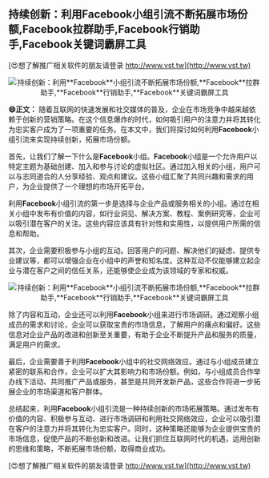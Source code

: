 ## **持续创新：利用**Facebook**小组引流不断拓展市场份额,**Facebook**拉群助手,**Facebook**行销助手,**Facebook**关键词霸屏工具**

[😍想了解推广相关软件的朋友请登录 http://www.vst.tw](http://www.vst.tw)

 <center><img src="https://vst.tw/MP4/tuiguang/png/2.png" alt="持续创新：利用**Facebook**小组引流不断拓展市场份额,**Facebook**拉群助手,**Facebook**行销助手,**Facebook**关键词霸屏工具"></center>

**😄正文：**
随着互联网的快速发展和社交媒体的普及，企业在市场竞争中越来越依赖于创新的营销策略。在这个信息爆炸的时代，如何吸引用户的注意力并将其转化为忠实客户成为了一项重要的任务。在本文中，我们将探讨如何利用**Facebook**小组引流来实现持续创新，拓展市场份额。

首先，让我们了解一下什么是**Facebook**小组。**Facebook**小组是一个允许用户以特定主题为基础创建、加入和参与讨论的虚拟社区。通过加入相关的小组，用户可以与志同道合的人分享经验、观点和建议。这些小组汇聚了共同兴趣和需求的用户，为企业提供了一个理想的市场开拓平台。

利用**Facebook**小组引流的第一步是选择与企业产品或服务相关的小组。通过在相关小组中发布有价值的内容，如行业洞见、解决方案、教程、案例研究等，企业可以吸引潜在客户的关注。这些内容应该具有针对性和实用性，以提供用户所需的信息和帮助。

其次，企业需要积极参与小组的互动。回答用户的问题、解决他们的疑虑、提供专业建议等，都可以增强企业在小组中的声誉和知名度。这种互动不仅能够建立起企业与潜在客户之间的信任关系，还能够使企业成为该领域的专家和权威。

 <center><img src="https://vst.tw/MP4/tuiguang/png/8.png" alt="持续创新：利用**Facebook**小组引流不断拓展市场份额,**Facebook**拉群助手,**Facebook**行销助手,**Facebook**关键词霸屏工具"></center>

除了内容和互动，企业还可以利用**Facebook**小组来进行市场调研。通过观察小组成员的需求和讨论，企业可以获取宝贵的市场信息，了解用户的痛点和偏好。这些信息对企业产品的改进和创新至关重要，有助于企业不断提升产品和服务的质量，满足用户的需求。

最后，企业需要善于利用**Facebook**小组中的社交网络效应。通过与小组成员建立紧密的联系和合作，企业可以扩大其影响力和市场份额。例如，与小组成员合作举办线下活动、共同推广产品或服务，甚至是共同开发新产品，这些合作将进一步拓展企业的市场渠道和客户群体。

总结起来，利用**Facebook**小组引流是一种持续创新的市场拓展策略。通过发布有价值的内容、积极参与互动、进行市场调研和利用社交网络效应，企业可以吸引潜在客户的注意力并将其转化为忠实客户。同时，这种策略还能够为企业提供宝贵的市场信息，促使产品的不断创新和改进。让我们抓住互联网时代的机遇，运用创新的思维和策略，不断拓展市场份额，取得商业成功。

[😍想了解推广相关软件的朋友请登录 http://www.vst.tw](http://www.vst.tw)



